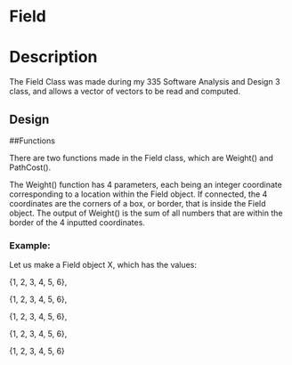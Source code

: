 # Field

# Description

The Field Class was made during my 335 Software Analysis and Design 3 class, and allows a vector of vectors to be read and computed.

## Design



##Functions

There are two functions made in the Field class, which are Weight() and PathCost(). 

The Weight() function has 4 parameters, each being an integer coordinate corresponding to a location within the Field object. If connected, the 4 coordinates are the corners of a box, or border, that is inside the Field object. The output of Weight() is the sum of all numbers that are within the border of the 4 inputted coordinates. 

### Example:

Let us make a Field object X, which has the values:

{1, 2, 3, 4, 5, 6},

{1, 2, 3, 4, 5, 6},

{1, 2, 3, 4, 5, 6},

{1, 2, 3, 4, 5, 6},

{1, 2, 3, 4, 5, 6}
